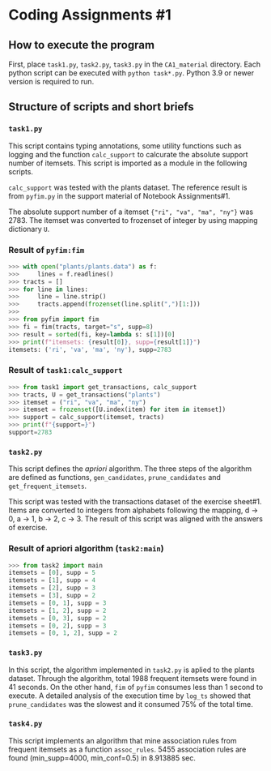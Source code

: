 # Coding Assignments #1

## How to execute the program

First, place `task1.py`, `task2.py`, `task3.py` in the `CA1_material` directory. Each python script can be executed with `python task*.py`. Python 3.9 or newer version is required to run. 

## Structure of scripts and short briefs

### `task1.py`

This script contains typing annotations, some utility functions such as logging and the function `calc_support` to calcurate the absolute support number of itemsets. This script is imported as a module in the following scripts.

`calc_support` was tested with the plants dataset. The reference result is from `pyfim.py` in the support material of Notebook Assignments#1.

The absolute support number of a itemset `{"ri", "va", "ma", "ny"}` was 2783.
The itemset was converted to frozenset of integer by using mapping dictionary `U`.

### Result of `pyfim:fim`
```python
>>> with open("plants/plants.data") as f:
>>>     lines = f.readlines()
>>> tracts = []
>>> for line in lines:
>>>     line = line.strip()
>>>     tracts.append(frozenset(line.split(",")[1:]))
>>>
>>> from pyfim import fim
>>> fi = fim(tracts, target="s", supp=8)
>>> result = sorted(fi, key=lambda s: s[1])[0]
>>> print(f"itemsets: {result[0]}, supp={result[1]}")
itemsets: ('ri', 'va', 'ma', 'ny'), supp=2783
```

### Result of `task1:calc_support`
```python
>>> from task1 import get_transactions, calc_support
>>> tracts, U = get_transactions("plants")
>>> itemset = ("ri", "va", "ma", "ny")
>>> itemset = frozenset([U.index(item) for item in itemset])
>>> support = calc_support(itemset, tracts)
>>> print(f"{support=}")
support=2783
```


### `task2.py`

This script defines the *apriori* algorithm. The three steps of the algorithm are defined as functions, `gen_candidates`, `prune_candidates` and `get_frequent_itemsets`.

This script was tested with the transactions dataset of the exercise sheet#1. Items are converted to integers from alphabets following the mapping, d → 0, a → 1, b → 2, c → 3. The result of this script was aligned with the answers of exercise.

### Result of apriori algorithm (`task2:main`)
```python
>>> from task2 import main
itemsets = [0], supp = 5
itemsets = [1], supp = 4
itemsets = [2], supp = 3
itemsets = [3], supp = 2
itemsets = [0, 1], supp = 3
itemsets = [1, 2], supp = 2
itemsets = [0, 3], supp = 2
itemsets = [0, 2], supp = 3
itemsets = [0, 1, 2], supp = 2
```

### `task3.py`

In this script, the algorithm implemented in `task2.py` is aplied to the plants dataset. Through the algorithm, total 1988 frequent itemsets were found in 41 seconds. On the other hand, `fim` of `pyfim` consumes less than 1 second to execute.
A detailed analysis of the execution time by `log_ts` showed that `prune_candidates` was the slowest and it consumed 75% of the total time. 

### `task4.py`

This script implements an algorithm that mine association rules from frequent itemsets as a function `assoc_rules`. 
5455 association rules are found (min_supp=4000, min_conf=0.5) in 8.913885 sec.
